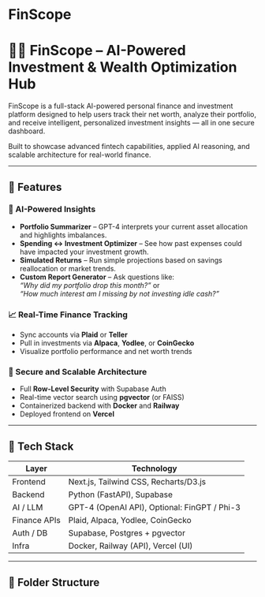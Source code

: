 # FinScope

# 🧠💸 FinScope – AI-Powered Investment & Wealth Optimization Hub

FinScope is a full-stack AI-powered personal finance and investment platform designed to help users track their net worth, analyze their portfolio, and receive intelligent, personalized investment insights — all in one secure dashboard.

Built to showcase advanced fintech capabilities, applied AI reasoning, and scalable architecture for real-world finance.

---

## 🚀 Features

### 🧠 AI-Powered Insights
- **Portfolio Summarizer** – GPT-4 interprets your current asset allocation and highlights imbalances.
- **Spending ↔ Investment Optimizer** – See how past expenses could have impacted your investment growth.
- **Simulated Returns** – Run simple projections based on savings reallocation or market trends.
- **Custom Report Generator** – Ask questions like:  
  _“Why did my portfolio drop this month?”_ or  
  _“How much interest am I missing by not investing idle cash?”_

### 📈 Real-Time Finance Tracking
- Sync accounts via **Plaid** or **Teller**
- Pull in investments via **Alpaca**, **Yodlee**, or **CoinGecko**
- Visualize portfolio performance and net worth trends

### 🔐 Secure and Scalable Architecture
- Full **Row-Level Security** with Supabase Auth
- Real-time vector search using **pgvector** (or FAISS)
- Containerized backend with **Docker** and **Railway**
- Deployed frontend on **Vercel**

---

## 🧱 Tech Stack

| Layer       | Technology                                      |
|-------------|--------------------------------------------------|
| Frontend    | Next.js, Tailwind CSS, Recharts/D3.js           |
| Backend     | Python (FastAPI), Supabase                      |
| AI / LLM    | GPT-4 (OpenAI API), Optional: FinGPT / Phi-3     |
| Finance APIs| Plaid, Alpaca, Yodlee, CoinGecko                 |
| Auth / DB   | Supabase, Postgres + pgvector                   |
| Infra       | Docker, Railway (API), Vercel (UI)              |

---

## 📂 Folder Structure
